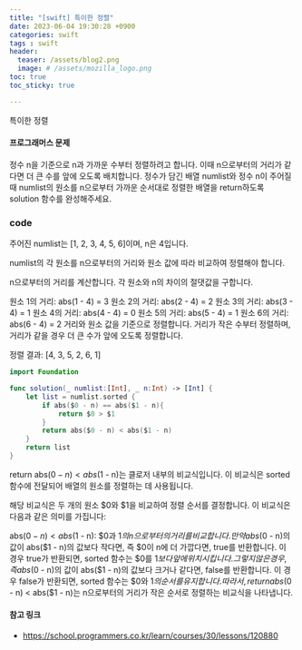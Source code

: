 ```yaml
---
title: "[swift] 특이한 정렬"
date: 2023-06-04 19:30:28 +0900
categories: swift
tags : swift
header:
  teaser: /assets/blog2.png
  image: # /assets/mozilla_logo.png 
toc: true  
toc_sticky: true 

---
```


특이한 정렬

#### 프로그래머스 문제

정수 n을 기준으로 n과 가까운 수부터 정렬하려고 합니다. 이때 n으로부터의 거리가 같다면 더 큰 수를 앞에 오도록 배치합니다. 정수가 담긴 배열 numlist와 정수 n이 주어질 때 numlist의 원소를 n으로부터 가까운 순서대로 정렬한 배열을 return하도록 solution 함수를 완성해주세요.


### code

주어진 numlist는 [1, 2, 3, 4, 5, 6]이며, n은 4입니다.

numlist의 각 원소를 n으로부터의 거리와 원소 값에 따라 비교하여 정렬해야 합니다.

n으로부터의 거리를 계산합니다. 각 원소와 n의 차이의 절댓값을 구합니다.

원소 1의 거리: abs(1 - 4) = 3
원소 2의 거리: abs(2 - 4) = 2
원소 3의 거리: abs(3 - 4) = 1
원소 4의 거리: abs(4 - 4) = 0
원소 5의 거리: abs(5 - 4) = 1
원소 6의 거리: abs(6 - 4) = 2
거리와 원소 값을 기준으로 정렬합니다. 거리가 작은 수부터 정렬하며, 거리가 같을 경우 더 큰 수가 앞에 오도록 정렬합니다.

정렬 결과: [4, 3, 5, 2, 6, 1]


```swift
import Foundation

func solution(_ numlist:[Int], _ n:Int) -> [Int] {
    let list = numlist.sorted {
        if abs($0 - n) == abs($1 - n){
            return $0 > $1
        }
        return abs($0 - n) < abs($1 - n)
    }
    return list
}
```
return abs($0 - n) < abs($1 - n)는 클로저 내부의 비교식입니다. 이 비교식은 sorted 함수에 전달되어 배열의 원소를 정렬하는 데 사용됩니다.

해당 비교식은 두 개의 원소 $0와 $1을 비교하여 정렬 순서를 결정합니다. 이 비교식은 다음과 같은 의미를 가집니다:

abs($0 - n) < abs($1 - n): $0과 $1의 n으로부터의 거리를 비교합니다.
만약 abs($0 - n)의 값이 abs($1 - n)의 값보다 작다면, 즉 $0이 n에 더 가깝다면, true를 반환합니다.
이 경우 true가 반환되면, sorted 함수는 $0를 $1보다 앞에 위치시킵니다.
그렇지 않은 경우, 즉 abs($0 - n)의 값이 abs($1 - n)의 값보다 크거나 같다면, false를 반환합니다.
이 경우 false가 반환되면, sorted 함수는 $0와 $1의 순서를 유지합니다.
따라서, return abs($0 - n) < abs($1 - n)는 n으로부터의 거리가 작은 순서로 정렬하는 비교식을 나타냅니다.

#### 참고 링크

- https://school.programmers.co.kr/learn/courses/30/lessons/120880
